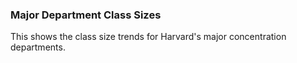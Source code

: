 ### Major Department Class Sizes
This shows the class size trends for Harvard's major concentration departments. 
